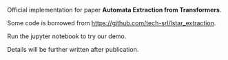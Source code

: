 Official implementation for paper **Automata Extraction from Transformers**.

Some code is borrowed from https://github.com/tech-srl/lstar_extraction.

Run the jupyter notebook to try our demo.

Details will be further written after publication.
